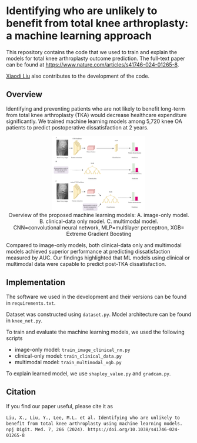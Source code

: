 # Identifying who are unlikely to benefit from total knee arthroplasty: a machine learning approach

This repository contains the code that we used to train and explain the models for total knee arthroplasty outcome prediction. 
The full-text paper can be found at https://www.nature.com/articles/s41746-024-01265-8. 

[Xiaodi Liu](https://github.com/dillys10) also contributes to the development of the code. 


## Overview 
Identifying and preventing patients who are not likely to benefit long-term from total knee arthroplasty (TKA) would decrease healthcare expenditure significantly. We trained machine learning models among 5,720 knee OA patients to predict postoperative dissatisfaction at 2 years. 
 
<!-- Dissatisfaction was defined as not achieving a minimal clinically important difference in postoperative Knee Society knee and function scores (KSS), Short Form-36 Health Survey [SF-36, divided into a physical component score (PCS) and mental component score (MCS)], and Oxford Knee Score (OKS).  -->


<p align="center">
    <img src="overview.png", width='50%' >
    <br>
    Overview of the proposed machine learning models: A. image-only model. B. clinical-data only model. C. multimodal model.
    <br>
    CNN=convolutional neural network, MLP=multilayer perceptron, XGB= Extreme Gradient Boosting
</p>


Compared to image-only models, both clinical-data only and multimodal models achieved superior performance at predicting dissatisfaction measured by AUC. Our findings highlighted that ML models using clinical or multimodal data were capable to predict post-TKA dissatisfaction. 

<!-- | Outcomes                   | Clinical-only model | Multimodal model    | Image-only model    |
| -------------------------- | ------------------- | ------------------- | ------------------- |
| Not achieve KSS MCID       | 0.888 (0.866-0.909) | 0.891 (0.870-0.911) | 0.577 (0.540–0.612) |
| Not achieve SF-36 PCS MCID | 0.836 (0.812-0.860) | 0.832 (0.808-0.857) | 0.542 (0.510-0.574) |
| Not achieve SF-36 MCS MCID | 0.833 (0.812-0.854) | 0.835 (0.811-0.856) | 0.486 (0.455-0.519) |
| Not achieve OKS MCID       | 0.806 (0.753-0.859) | 0.816 (0.768-0.863) | 0.617 (0.557-0.677) |  -->

## Implementation 
The software we used in the development and their versions can be found in `requirements.txt`.

Dataset was constructed using `dataset.py`. Model architecture can be found in `knee_net.py`.

To train and evaluate the machine learning models, we used the following scripts
- image-only model: `train_image_clinical_nn.py` 
- clinical-only model: `train_clinical_data.py` 
- multimodal model: `train_multimodal_xgb.py`

To explain learned model, we use `shapley_value.py` and `gradcam.py`.


## Citation 
If you find our paper useful, please cite it as
```
Liu, X., Liu, Y., Lee, M.L. et al. Identifying who are unlikely to benefit from total knee arthroplasty using machine learning models. npj Digit. Med. 7, 266 (2024). https://doi.org/10.1038/s41746-024-01265-8
```
